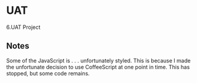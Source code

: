 # UAT
6.UAT Project

## Notes
Some of the JavaScript is . . . unfortunately styled. This is because I made the unfortunate decision to use CoffeeScript at one point in time. This has stopped, but some code remains.
